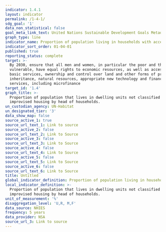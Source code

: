 ```yaml
---
indicator: 1.4.1
layout: indicator
permalink: /1-4-1/
sdg_goal: '1'
data_non_statistical: false
goal_meta_link_text: United Nations Sustainable Development Goals Metadata
graph_type: line
indicator_name: Proportion of population living in households with access to basic services
indicator_sort_order: 01-04-01
published: true
reporting_status: complete
target: >-
  By 2030, ensure that all men and women, in particular the poor and the
  vulnerable, have equal rights to economic resources, as well as access to
  basic services, ownership and control over land and other forms of property,
  inheritance, natural resources, appropriate new technology and financial
  services, including microfinance
target_id: '1.4'
graph_title: >-
  Proportion of population that lives in dwelling units not classified as
  improvised housing by head of households.
un_custodian_agency: UN-Habitat
un_designated_tier: '3'
data_show_map: false
source_active_1: true
source_url_text_1: Link to source
source_active_2: false
source_url_text_2: Link to Source
source_active_3: false
source_url_text_3: Link to Source
source_active_4: false
source_url_text_4: Link to Source
source_active_5: false
source_url_text_5: Link to Source
source_active_6: false
source_url_text_6: Link to Source
title: Untitled
global_indicator_definition: Proportion of population living in households with access to basic services
local_indicator_definition: >-
  Proportion of population that lives in dwelling units not classified as
  improvised housing by head of households.
unit_of_measurement: '%'
disaggregation_level: 'U,R, M,F'
data_source: NHIES
frequency: 5 years
data_provider: NSA
source_url_3: Link to source
---
```


